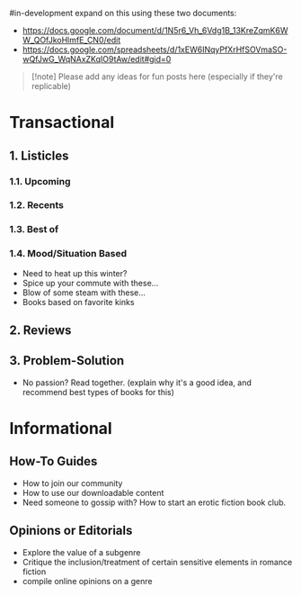 #in-development expand on this using these two documents:

- https://docs.google.com/document/d/1N5r6_Vh_6Vdg1B_13KreZqmK6WW_QOfJkoHlmfE_CN0/edit
- https://docs.google.com/spreadsheets/d/1xEW6INqyPfXrHfSOVmaSO-wQfJwG_WqNAxZKqIO9tAw/edit#gid=0

>[!note] Please add any ideas for fun posts here (especially if they're replicable)


# Transactional
## 1. Listicles
### 1.1. Upcoming
### 1.2. Recents
### 1.3. Best of
### 1.4. Mood/Situation Based
- Need to heat up this winter?
- Spice up your commute with these...
- Blow of some steam with these...
- Books based on favorite kinks
## 2. Reviews

## 3. Problem-Solution
- No passion? Read together. (explain why it's a good idea, and recommend best types of books for this)


# Informational

## How-To Guides

- How to join our community
- How to use our downloadable content
- Need someone to gossip with? How to start an erotic fiction book club.

## Opinions or Editorials
- Explore the value of a subgenre
- Critique the inclusion/treatment of certain sensitive elements in romance fiction 
- compile online opinions on a genre